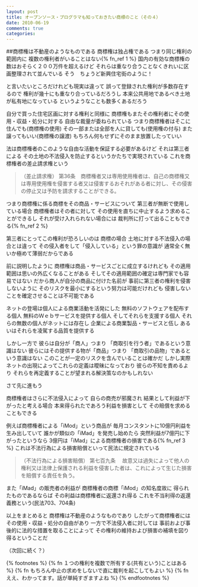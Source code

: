```yaml
---
layout: post
title: オープンソース・プログラマも知っておきたい商標のこと（その４）
date: 2010-06-19
comments: true
categories:
---
```




##商標権は不動産のようなものである
商標権は独占権である
つまり同じ権利の範囲内に
複数の権利者がいることはない{% fn_ref 1 %}
国内の有効な商標権の数はおそらく２００万件を超えるけど
それらは重なり合うことなくきれいに区画整理されて並んでいる
そう　ちょうど新興住宅街のように！

と言いたいところだけれども現実は違って
誤って登録された権利が多数存在するので
権利が幾十にも重なり合っているだろうし
本来公共用地であるべき土地が私有地になっている
というようなことも数多くあるだろう

自分で買った住宅区画に対する権利と同様に
商標権もまたその権利者にその使用・収益・処分に対する
自由な裁量が委ねられている
つまり商標権者はそこに住んでも(商標権の使用)
その一部または全部を人に貸しても(使用権の付与)
また譲ってもいい(商標権の譲渡)
もちろん何もせずにそのまま放置したっていい

法は商標権者のこのような自由な活動を保証する必要があるけど
それは第三者による
その土地の不法侵入を防止するというかたちで実現されている
これを商標権者の差止請求権という
> 
> （差止請求権）
> 第36条　商標権者又は専用使用権者は、自己の商標権又は専用使用権を侵害する者又は侵害するおそれがある者に対し、その侵害の停止又は予防を請求することができる。


つまり商標権に係る商標をその商品・サービスについて
第三者が無断で使用している場合
商標権者はその者に対して
その使用を直ちに中止するよう求めることができるし
それが受け入れられない場合には
裁判所に打って出ることもできる{% fn_ref 2 %}

第三者にとってこの権利が恐ろしいのは
商標の場合
土地に対する不法侵入の場合とは違って
その侵入者をして「侵入している」という罪の意識が
通常全く無いか極めて薄弱だからである

前に説明したように
商標権は商品・サービスごとに成立するけれども
その適用範囲は思いの外広くなることがある
そしてその適用範囲の確定は専門家でも容易ではない
だから商人が自分の商品に付けた名前が
事前に第三者の権利を侵害しないように
そのリスクを最小にするという努力は可能だけれども
侵害しないことを確定させることは不可能である

ネットの登場は個人による商業活動を活発にした
無料のソフトウェアを配布する個人
無料のＷｅｂサービスを提供する個人
そしてそれらを支援する個人
それらの無数の個人がネットには存在し
企業による商業製品・サービスと伍し
あるいはそれらを凌駕する品質を提供する

しかし一方で
彼らは自分が「商人」つまり
「商取引を行う者」であるという意識はない
彼らにはその提供する物が「商品」つまり
「商取引の品物」であるという意識はない
このことが一定のリスクを含んでいることは確かだ
しかし実際ネットの出現によってこれらの定義は曖昧になっており
彼らの不知を責めるより
それらを再定義することが望まれる解決策なのかもしれない

さて先に進もう

商標権者はさらに不法侵入によって
自らの商売が邪魔され
結果として利益が下がったと考える場合
本来得られたであろう利益を損害として
その賠償を求めることもできる

例えば商標権者による「iMod」という商品が
毎月コンスタントに10億円利益を生み出していて
誰かが類似の「iMad」を発売し始めたら
突然利益が7億円に下がったというなら
3億円は「iMad」による商標権者の損害である{% fn_ref 3 %}
これは不法行為による損害賠償といって民法に規定されている
> 
> （不法行為による損害賠償）
> 第七百九条 　故意又は過失によって他人の権利又は法律上保護される利益を侵害した者は、これによって生じた損害を賠償する責任を負う。 


また「iMad」の販売者の利益が
商標権者の商標「iMod」の知名度故に
得られたものであるならば
その利益は商標権者に返還され得る
これを不当利得の返還義務という(民法703、704条)

以上をまとめると
商標権は不動産のようなものであり
したがって商標権者にはその使用・収益・処分の自由があり
一方で不法侵入者に対しては
事前および事後的に法的な措置を取ることによって
その権利の維持および損害の補填を図り得るということだ

（次回に続く？）

{% footnotes %}
   {% fn １つの権利を複数で所有する(共有という)ことはある %}
   {% fn もちろん中止の求めをしないで直に裁判を起こしてもよい %}
   {% fn ええ、わかってます。話が単純すぎますよね %}
{% endfootnotes %}
